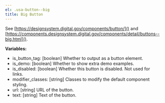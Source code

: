 ```yaml
---
el: .usa-button--big
title: Big Button
---
```

See [https://designsystem.digital.gov/components/button/]() and
[https://components.designsystem.digital.gov/components/detail/buttons--big.html]().

__Variables:__
* is_button_tag: [boolean] Whether to output as a button element.
* is_demo: [boolean] Whether to show extra demo examples.
* is_disabled: [boolean] Whether this button is disabled. Not used for links.
* modifier_classes: [string] Classes to modify the default component styling.
* url: [string] URL of the button.
* text: [string] Text of the button.
